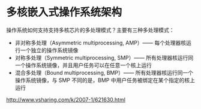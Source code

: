 # 多核嵌入式操作系统架构

操作系统如何支持支持多核芯片的多处理模式？主要有三种多处理模式：

* 非对称多处理（Asymmetric multiprocessing, AMP）—— 每个处理器核运行一个独立的操作系统镜像
* 对称多处理（Symmetric multiprocessing, SMP）—— 所有处理器核运行同一个操作系统镜像，并且用户任务可以在任意一个核上运行
* 混合多处理（Bound multiprocessing, BMP）—— 所有处理器核运行同一个操作系统镜像，与 SMP 不同的是，BMP 中用户任务被绑定在某个指定的核上运行










http://www.vsharing.com/k/2007-1/621630.html



















